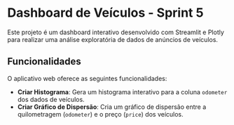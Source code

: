 # Dashboard de Veículos -  Sprint 5

Este projeto é um dashboard interativo desenvolvido com Streamlit e Plotly para realizar uma análise exploratória de dados de anúncios de veículos.

## Funcionalidades

O aplicativo web oferece as seguintes funcionalidades:
- **Criar Histograma**: Gera um histograma interativo para a coluna `odometer` dos dados de veículos.
- **Criar Gráfico de Dispersão**: Cria um gráfico de dispersão entre a quilometragem (`odometer`) e o preço (`price`) dos veículos.
